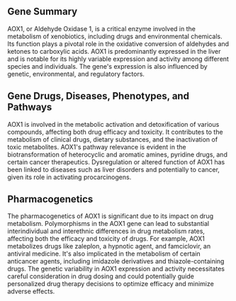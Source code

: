 ## Gene Summary
AOX1, or Aldehyde Oxidase 1, is a critical enzyme involved in the metabolism of xenobiotics, including drugs and environmental chemicals. Its function plays a pivotal role in the oxidative conversion of aldehydes and ketones to carboxylic acids. AOX1 is predominantly expressed in the liver and is notable for its highly variable expression and activity among different species and individuals. The gene's expression is also influenced by genetic, environmental, and regulatory factors.

## Gene Drugs, Diseases, Phenotypes, and Pathways
AOX1 is involved in the metabolic activation and detoxification of various compounds, affecting both drug efficacy and toxicity. It contributes to the metabolism of clinical drugs, dietary substances, and the inactivation of toxic metabolites. AOX1's pathway relevance is evident in the biotransformation of heterocyclic and aromatic amines, pyridine drugs, and certain cancer therapeutics. Dysregulation or altered function of AOX1 has been linked to diseases such as liver disorders and potentially to cancer, given its role in activating procarcinogens.

## Pharmacogenetics
The pharmacogenetics of AOX1 is significant due to its impact on drug metabolism. Polymorphisms in the AOX1 gene can lead to substantial interindividual and interethnic differences in drug metabolism rates, affecting both the efficacy and toxicity of drugs. For example, AOX1 metabolizes drugs like zaleplon, a hypnotic agent, and famciclovir, an antiviral medicine. It's also implicated in the metabolism of certain anticancer agents, including imidazole derivatives and thiazole-containing drugs. The genetic variability in AOX1 expression and activity necessitates careful consideration in drug dosing and could potentially guide personalized drug therapy decisions to optimize efficacy and minimize adverse effects.